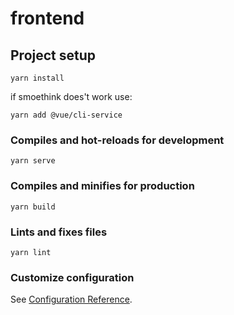 # frontend

## Project setup
```
yarn install
```
if smoethink does't work use:
```
yarn add @vue/cli-service
```

### Compiles and hot-reloads for development
```
yarn serve
```

### Compiles and minifies for production
```
yarn build
```

### Lints and fixes files
```
yarn lint
```

### Customize configuration
See [Configuration Reference](https://cli.vuejs.org/config/).

